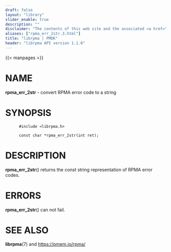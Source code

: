 ```yaml
---
draft: false
layout: "library"
slider_enable: true
description: ""
disclaimer: "The contents of this web site and the associated <a href=\"https://github.com/pmem\">GitHub repositories</a> are BSD-licensed open source."
aliases: ["rpma_err_2str.3.html"]
title: "librpma | PMDK"
header: "librpma API version 1.1.0"
---
```

{{< manpages >}}

[comment]: <> (SPDX-License-Identifier: BSD-3-Clause)
[comment]: <> (Copyright 2020-2023, Intel Corporation)

# NAME

**rpma_err_2str** - convert RPMA error code to a string

# SYNOPSIS

          #include <librpma.h>

          const char *rpma_err_2str(int ret);

# DESCRIPTION

**rpma_err_2str**() returns the const string representation of RPMA
error codes.

# ERRORS

**rpma_err_2str**() can not fail.

# SEE ALSO

**librpma**(7) and https://pmem.io/rpma/
